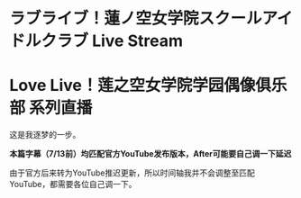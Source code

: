# ラブライブ！蓮ノ空女学院スクールアイドルクラブ Live Stream
# Love Live！莲之空女学院学园偶像俱乐部 系列直播

这是我逐梦的一步。

**本篇字幕（7/13前）均匹配官方YouTube发布版本，After可能要自己调一下延迟**

由于官方后来转为YouTube推迟更新，所以时间轴我并不会调整至匹配YouTube，都需要各位自己调一下。
